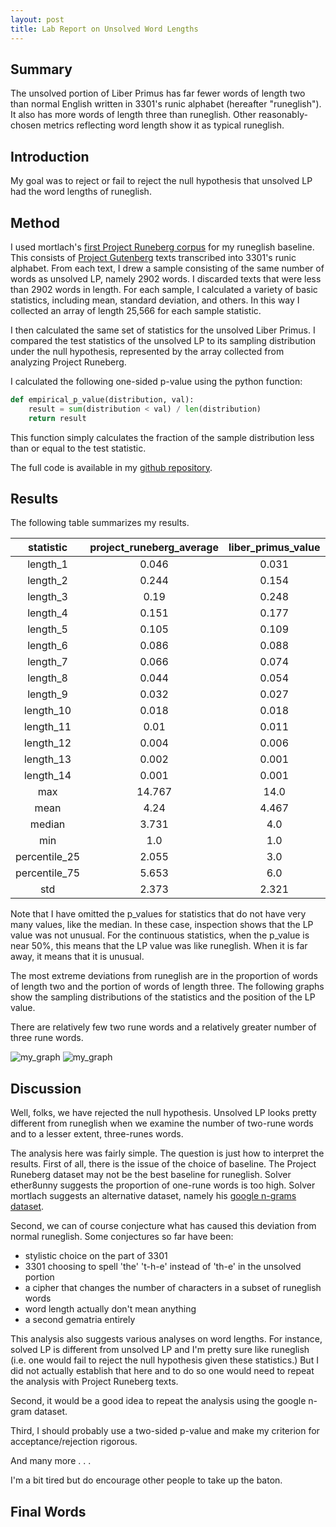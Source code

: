 ```yaml
---
layout: post
title: Lab Report on Unsolved Word Lengths 
---
```


## Summary
The unsolved portion of Liber Primus has far fewer words of length two than normal English written in 3301's runic alphabet (hereafter "runeglish"). It also has more words of length three than runeglish.  Other reasonably-chosen metrics reflecting word length show it as typical runeglish.

## Introduction
My goal was to reject or fail to reject the null hypothesis that unsolved LP had the word lengths of runeglish.

## Method
I used mortlach's [first Project Runeberg corpus](https://github.com/mortlach/project-runeberg) for my runeglish baseline.   This consists of [Project Gutenberg](https://www.gutenberg.org/) texts transcribed into 3301's runic alphabet.  From each text, I drew a sample consisting of the same number of words as unsolved LP,  namely 2902  words.  I discarded texts that were less than 2902 words in length.  For each sample, I calculated a variety of basic statistics, including mean, standard deviation, and others.  In this way I collected an array of length 25,566 for each sample statistic. 

I then calculated the same set of statistics for the unsolved Liber Primus.
I compared the test statistics of the unsolved LP to its sampling distribution under the null hypothesis, represented by the array collected from analyzing Project Runeberg.

I calculated the following one-sided p-value using the python function:

```python
def empirical_p_value(distribution, val):
    result = sum(distribution < val) / len(distribution)
    return result
```

This function simply calculates the fraction of the sample distribution less than or equal to the test statistic.

The full code is available in my [github repository](https://github.com/mae3301/).

## Results
The following table summarizes my results. 

|statistic|project_runeberg_average|liber_primus_value|one_sided_left_p_value|
|:------:|:------:|:------:|:------:|
|length_1|0.046|0.031|0.202|
|length_2|0.244|0.154|0.005|
|length_3|0.19|0.248|0.947|
|length_4|0.151|0.177|0.854|
|length_5|0.105|0.109|0.636|
|length_6|0.086|0.088|0.609|
|length_7|0.066|0.074|0.739|
|length_8|0.044|0.054|0.788|
|length_9|0.032|0.027|0.361|
|length_10|0.018|0.018|0.562|
|length_11|0.01|0.011|0.654|
|length_12|0.004|0.006|0.795|
|length_13|0.002|0.001|0.505|
|length_14|0.001|0.001|0.812|
|max|14.767|14.0|0.517|
|mean|4.24|4.467|0.794|
|median|3.731|4.0|omitted|
|min|1.0|1.0|omitted|
|percentile_25|2.055|3.0|omitted|
|percentile_75|5.653|6.0|omitted|
|std|2.373|2.321|0.43|

Note that I have omitted the p_values for statistics that do not have very many values, like the median. In these case, inspection shows that the LP value was not unusual.  For the continuous statistics, when the p_value is near 50%, this means that the LP value was like runeglish.  When it is far away, it means that it is unusual.

The most extreme deviations from runeglish are in the proportion of words of length two and the portion of words of length three.   The following graphs show the sampling distributions of the statistics and the position of the LP value.

There are relatively few two rune words and a relatively greater number of three rune words.

![my_graph]({{site.url}}/images/rune-words-len-two.png)
![my_graph]({{site.url}}/images/rune-words-len-three.png)


## Discussion

Well, folks, we have rejected the null hypothesis.  Unsolved LP looks pretty different from runeglish when we examine the number of two-rune words and to a lesser extent, three-runes words.

The analysis here was fairly simple. The question is just how to interpret the results.  First of all, there is the issue of the choice of baseline.  The Project Runeberg dataset may not be the best baseline for runeglish. Solver ether8unny suggests the proportion of one-rune words is too high.  Solver mortlach suggests an alternative dataset, namely his [google n-grams dataset](https://github.com/mortlach/google_ngrams_Version-20200217).

Second, we can of course conjecture what has caused this deviation from normal runeglish.  Some conjectures so far have been:
* stylistic choice on the part of 3301
* 3301 choosing to spell 'the' 't-h-e' instead of 'th-e' in the unsolved portion
* a cipher that changes the number of characters in a subset of runeglish words
* word length actually don't mean anything
* a second gematria entirely

This analysis also suggests various analyses on word lengths. For instance, solved LP is different from unsolved LP and I'm pretty sure like runeglish (i.e. one would fail to reject the null hypothesis given these statistics.)  But I did not actually establish that here and to do so one would need to repeat the analysis with Project Runeberg texts.

Second, it would be a good idea to repeat the analysis using the google n-gram dataset.

Third, I should probably use a two-sided p-value and make my criterion for acceptance/rejection rigorous.

And many more . . . 

I'm a bit tired but do encourage other people to take up the baton.



## Final Words
